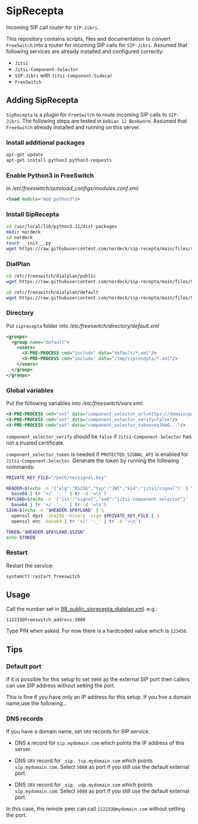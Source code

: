 # SipRecepta

Incoming SIP call router for `SIP-Jibri`.

This repository contains scripts, files and documentation to convert
`FreeSwitch` into a router for incoming SIP calls for `SIP-Jibri`. Assumed that
following services are already installed and configured correctly:

- `Jitsi`
- `Jitsi-Component-Selector`
- `SIP-Jibri` with `Jitsi-Component-Sidecar`
- `FreeSwitch`

## Adding SipRecepta

`SipRecepta` is a plugin for `FreeSwitch` to route incoming SIP calls to
`SIP-Jibri`. The following steps are tested in `Debian 12 Bookworm`. Assumed
that `FreeSwitch` already installed and running on this server.

### Install additional packages

```bash
apt-get update
apt-get install python3 python3-requests
```

### Enable Python3 in FreeSwitch

In _/etc/freeswitch/autoload_configs/modules.conf.xml_:

```xml
<load module="mod_python3"/>
```

### Install SipRecepta

```bash
cd /usr/local/lib/python3.11/dist-packages
mkdir nordeck
cd nordeck
touch __init__.py
wget https://raw.githubusercontent.com/nordeck/sip-recepta/main/files/siprecepta.py
```

### DialPlan

```bash
cd /etc/freeswitch/dialplan/public
wget https://raw.githubusercontent.com/nordeck/sip-recepta/main/files/98_public_siprecepta_dialplan.xml

cd /etc/freeswitch/dialplan/default
wget https://raw.githubusercontent.com/nordeck/sip-recepta/main/files/99_default_siprecepta_dialplan.xml
```

### Directory

Put `siprecepta` folder into _/etc/freeswitch/directory/default.xml_

```xml
<groups>
  <group name="default">
    <users>
      <X-PRE-PROCESS cmd="include" data="default/*.xml"/>
      <X-PRE-PROCESS cmd="include" data="/tmp/siprecepta/*.xml"/>
    </users>
  </group>
</groups>
```

### Global variables

Put the following variables into _/etc/freeswitch/vars.xml_:

```xml
<X-PRE-PROCESS cmd="set" data="component_selector_url=https://domain/path"/>
<X-PRE-PROCESS cmd="set" data="component_selector_verify=false"/>
<X-PRE-PROCESS cmd="set" data="component_selector_token=eyJhbG..."/>
```

`component_selector_verify` should be `false` if `Jitsi-Component-Selector` has
not a trusted certificate.

`component_selector_token` is needed if `PROTECTED_SIGNAL_API` is enabled for
`Jitsi-Component-Selector`. Generate the token by running the following
commands:

```bash
PRIVATE_KEY_FILE="/path/to/signal.key"

HEADER=$(echo -n '{"alg":"RS256","typ":"JWT","kid":"jitsi/signal"}' | \
  base64 | tr '+/' '-_' | tr -d '=\n')
PAYLOAD=$(echo -n '{"iss":"signal","aud":"jitsi-component-selector"}' | \
  base64 | tr '+/' '-_' | tr -d '=\n')
SIGN=$(echo -n "$HEADER.$PAYLOAD" | \
  openssl dgst -sha256 -binary -sign $PRIVATE_KEY_FILE | \
  openssl enc -base64 | tr '+/' '-_' | tr -d '=\n')

TOKEN="$HEADER.$PAYLOAD.$SIGN"
echo $TOKEN
```

### Restart

Restart the service:

```bash
systemctl restart freeswitch
```

## Usage

Call the number set in
[98_public_siprecepta_dialplan.xml](files/98_public_siprecepta_dialplan.xml).
e.g.:

```
112233@freeswitch_address:5080
```

Type PIN when asked. For now there is a hardcoded value which is `123456`.

## Tips

### Default port

If it is possible for this setup to set `5060` as the external SIP port then
callers can use SIP address without setting the port.

This is fine if you have only an IP address for this setup. If you hve a domain
name,use the following...

### DNS records

If you have a domain name, set `SRV` records for SIP service.

- DNS `A` record for `sip.mydomain.com` which points the IP address of this
  server.

- DNS `SRV` record for `_sip._tcp.mydomain.com` which points `sip.mydomain.com`.
  Select `5080` as port if you still use the default external port.

- DNS `SRV` record for `_sip._udp.mydomain.com` which points `sip.mydomain.com`.
  Select `5080` as port if you still use the default external port.

In this case, the remote peer can call `112233@mydomain.com` without setting the
port.
